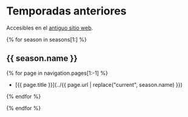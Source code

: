 # Temporadas anteriores

Accesibles en el [antiguo sitio web](https://sites.google.com/site/tdmdosorillas/).

{% for season in seasons[1:] %}

## {{ season.name }}

{% for page in navigation.pages[1:-1] %}

- [{{ page.title }}](../{{ page.url | replace("current", season.name) }})

{% endfor %}

{% endfor %}
